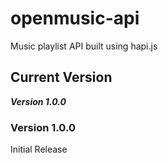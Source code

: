 # openmusic-api
Music playlist API built using hapi.js

## Current Version
***Version 1.0.0***

### Version 1.0.0
Initial Release